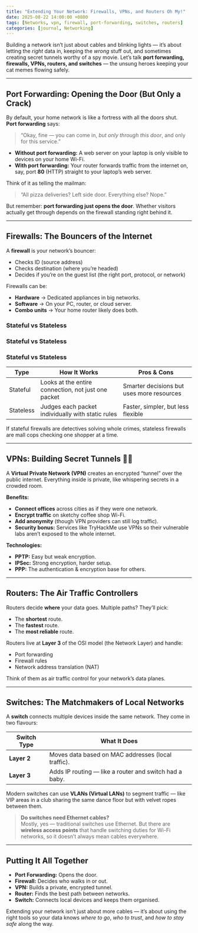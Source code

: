 ```yaml
---
title: "Extending Your Network: Firewalls, VPNs, and Routers Oh My!"
date: 2025-08-22 14:00:00 +0800
tags: [Networks, vpn, firewall, port-forwarding, switches, routers]
categories: [journal, Networking]
---
```


Building a network isn’t just about cables and blinking lights — it’s about letting the *right* data in, keeping the *wrong* stuff out, and sometimes creating secret tunnels worthy of a spy movie. Let’s talk **port forwarding, firewalls, VPNs, routers, and switches** — the unsung heroes keeping your cat memes flowing safely.

---

## Port Forwarding: Opening the Door (But Only a Crack)

By default, your home network is like a fortress with all the doors shut.  
**Port forwarding** says:  
> “Okay, fine — you can come in, *but only through this door*, and only for this service.”

- **Without port forwarding:** A web server on your laptop is only visible to devices on your home Wi-Fi.  
- **With port forwarding:** Your router forwards traffic from the internet on, say, port **80** (HTTP) straight to your laptop’s web server.

Think of it as telling the mailman:  
> “All pizza deliveries? Left side door. Everything else? Nope.”

But remember: **port forwarding just opens the door**. Whether visitors actually get through depends on the firewall standing right behind it.

---

## Firewalls: The Bouncers of the Internet  

A **firewall** is your network’s bouncer:  
- Checks ID (source address)  
- Checks destination (where you’re headed)  
- Decides if you’re on the guest list (the right port, protocol, or network)  

Firewalls can be:  
- **Hardware** → Dedicated appliances in big networks.  
- **Software** → On your PC, router, or cloud server.  
- **Combo units** → Your home router likely does both.

### Stateful vs Stateless  
### Stateful vs Stateless  

### Stateful vs Stateless  

| Type        | How It Works                                         | Pros & Cons                               |
|-------------|-----------------------------------------------------|-------------------------------------------|
| Stateful     | Looks at the entire connection, not just one packet | Smarter decisions but uses more resources |
| Stateless    | Judges each packet individually with static rules   | Faster, simpler, but less flexible        |



If stateful firewalls are detectives solving whole crimes, stateless firewalls are mall cops checking one shopper at a time.

---

## VPNs: Building Secret Tunnels 🕵️‍♂️  

A **Virtual Private Network (VPN)** creates an encrypted “tunnel” over the public internet. Everything inside is private, like whispering secrets in a crowded room.

**Benefits:**  
- **Connect offices** across cities as if they were one network.  
- **Encrypt traffic** on sketchy coffee shop Wi-Fi.  
- **Add anonymity** (though VPN providers can still log traffic).  
- **Security bonus:** Services like TryHackMe use VPNs so their vulnerable labs aren’t exposed to the whole internet.

**Technologies:**  
- **PPTP:** Easy but weak encryption.  
- **IPSec:** Strong encryption, harder setup.  
- **PPP:** The authentication & encryption base for others.

---

## Routers: The Air Traffic Controllers  

Routers decide **where** your data goes. Multiple paths? They’ll pick:  
- The **shortest** route.  
- The **fastest** route.  
- The **most reliable** route.  

Routers live at **Layer 3** of the OSI model (the Network Layer) and handle:  
- Port forwarding  
- Firewall rules  
- Network address translation (NAT)

Think of them as air traffic control for your network’s data planes.

---

## Switches: The Matchmakers of Local Networks  

A **switch** connects multiple devices inside the same network. They come in two flavours:  

| Switch Type    | What It Does                                              |
|----------------|-----------------------------------------------------------|
| **Layer 2**     | Moves data based on MAC addresses (local traffic).        |
| **Layer 3**     | Adds IP routing — like a router and switch had a baby.    |

Modern switches can use **VLANs (Virtual LANs)** to segment traffic — like VIP areas in a club sharing the same dance floor but with velvet ropes between them.

> **Do switches need Ethernet cables?**  
Mostly, yes — traditional switches use Ethernet. But there are **wireless access points** that handle switching duties for Wi-Fi networks, so it doesn’t always mean cables everywhere.

---

## Putting It All Together  

- **Port Forwarding:** Opens the door.  
- **Firewall:** Decides who walks in or out.  
- **VPN:** Builds a private, encrypted tunnel.  
- **Router:** Finds the best path between networks.  
- **Switch:** Connects local devices and keeps them organised.

Extending your network isn’t just about more cables — it’s about using the right tools so your data knows *where to go*, *who to trust*, and *how to stay safe* along the way.